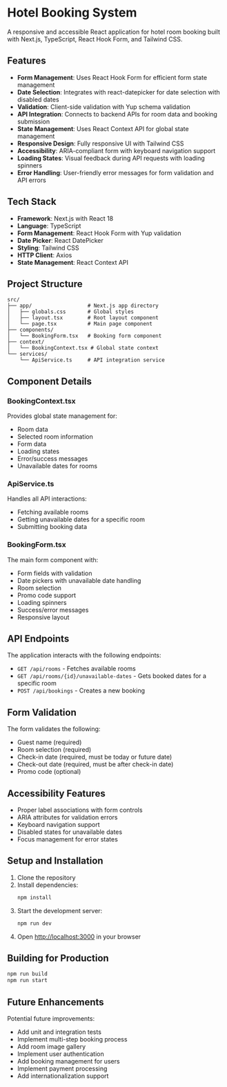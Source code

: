 # Hotel Booking System

A responsive and accessible React application for hotel room booking built with Next.js, TypeScript, React Hook Form, and Tailwind CSS.

## Features

- **Form Management**: Uses React Hook Form for efficient form state management
- **Date Selection**: Integrates with react-datepicker for date selection with disabled dates
- **Validation**: Client-side validation with Yup schema validation
- **API Integration**: Connects to backend APIs for room data and booking submission
- **State Management**: Uses React Context API for global state management
- **Responsive Design**: Fully responsive UI with Tailwind CSS
- **Accessibility**: ARIA-compliant form with keyboard navigation support
- **Loading States**: Visual feedback during API requests with loading spinners
- **Error Handling**: User-friendly error messages for form validation and API errors

## Tech Stack

- **Framework**: Next.js with React 18
- **Language**: TypeScript
- **Form Management**: React Hook Form with Yup validation
- **Date Picker**: React DatePicker
- **Styling**: Tailwind CSS
- **HTTP Client**: Axios
- **State Management**: React Context API

## Project Structure

```
src/
├── app/                  # Next.js app directory
│   ├── globals.css       # Global styles
│   ├── layout.tsx        # Root layout component
│   └── page.tsx          # Main page component
├── components/           
│   └── BookingForm.tsx   # Booking form component
├── context/              
│   └── BookingContext.tsx # Global state context
└── services/             
    └── ApiService.ts     # API integration service
```

## Component Details

### BookingContext.tsx

Provides global state management for:
- Room data
- Selected room information
- Form data
- Loading states
- Error/success messages
- Unavailable dates for rooms

### ApiService.ts

Handles all API interactions:
- Fetching available rooms
- Getting unavailable dates for a specific room
- Submitting booking data

### BookingForm.tsx

The main form component with:
- Form fields with validation
- Date pickers with unavailable date handling
- Room selection
- Promo code support
- Loading spinners
- Success/error messages
- Responsive layout

## API Endpoints

The application interacts with the following endpoints:

- `GET /api/rooms` - Fetches available rooms
- `GET /api/rooms/{id}/unavailable-dates` - Gets booked dates for a specific room
- `POST /api/bookings` - Creates a new booking

## Form Validation

The form validates the following:
- Guest name (required)
- Room selection (required)
- Check-in date (required, must be today or future date)
- Check-out date (required, must be after check-in date)
- Promo code (optional)

## Accessibility Features

- Proper label associations with form controls
- ARIA attributes for validation errors
- Keyboard navigation support
- Disabled states for unavailable dates
- Focus management for error states

## Setup and Installation

1. Clone the repository
2. Install dependencies:
   ```bash
   npm install
   ```
3. Start the development server:
   ```bash
   npm run dev
   ```
4. Open [http://localhost:3000](http://localhost:3000) in your browser

## Building for Production

```bash
npm run build
npm run start
```

## Future Enhancements

Potential future improvements:
- Add unit and integration tests
- Implement multi-step booking process
- Add room image gallery
- Implement user authentication
- Add booking management for users
- Implement payment processing
- Add internationalization support
